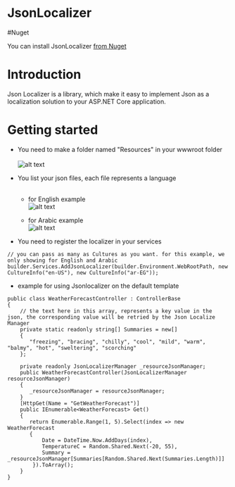 # JsonLocalizer

#Nuget

You can install JsonLocalizer [from Nuget](https://www.nuget.org/packages/JsonLocalizer/) 


# Introduction
Json Localizer is a library, which make it easy to implement Json as a localization solution to your ASP.NET Core application.

# Getting started

- You need to make a folder named "Resources" in your wwwroot folder <br /><br />
![alt text](https://i.ibb.co/hmjvYk8/11.png)

- You list your json files, each file represents a language <br /> <br />
  - for English example <br />
![alt text](https://i.ibb.co/3WJj0L5/22.png)

  - for Arabic example <br />
![alt text](https://i.ibb.co/2jfnXNQ/33.png)

- You need to register the localizer in your services 
```
// you can pass as many as Cultures as you want. for this example, we only showing for English and Arabic
builder.Services.AddJsonLocalizer(builder.Environment.WebRootPath, new CultureInfo("en-US"), new CultureInfo("ar-EG"));
```
- example for using Jsonlocalizer on the default template 
```
public class WeatherForecastController : ControllerBase
{
    // the text here in this array, represents a key value in the json, the corresponding value will be retried by the Json Localize Manager
    private static readonly string[] Summaries = new[]
    {
       "freezing", "bracing", "chilly", "cool", "mild", "warm", "balmy", "hot", "sweltering", "scorching"
    };

    private readonly JsonLocalizerManager _resourceJsonManager;
    public WeatherForecastController(JsonLocalizerManager resourceJsonManager)
    {
       _resourceJsonManager = resourceJsonManager;
    }
    [HttpGet(Name = "GetWeatherForecast")]
    public IEnumerable<WeatherForecast> Get()
    {
       return Enumerable.Range(1, 5).Select(index => new WeatherForecast
       {
           Date = DateTime.Now.AddDays(index),
           TemperatureC = Random.Shared.Next(-20, 55),
           Summary = _resourceJsonManager[Summaries[Random.Shared.Next(Summaries.Length)]]
        }).ToArray();
    }
}
```
